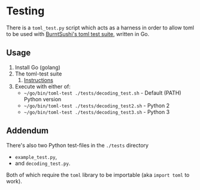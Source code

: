 # Testing
There is a `toml_test.py` script which acts as a harness in order to allow toml to be used with [BurntSushi's toml test suite](https://github.com/BurntSushi/toml-test), written in Go.

## Usage
1. Install Go (golang)
2. The toml-test suite
	1. [Instructions](https://github.com/BurntSushi/toml-test#try-it-out)
3. Execute with either of:
	* `~/go/bin/toml-test ./tests/decoding_test.sh` - Default (PATH) Python version
	* `~/go/bin/toml-test ./tests/decoding_test2.sh` - Python 2
	* `~/go/bin/toml-test ./tests/decoding_test3.sh` - Python 3

## Addendum
There's also two Python test-files in the `./tests` directory
* `example_test.py`,
* and `decoding_test.py`.

Both of which require the `toml` library to be importable (aka `import toml` to work).
